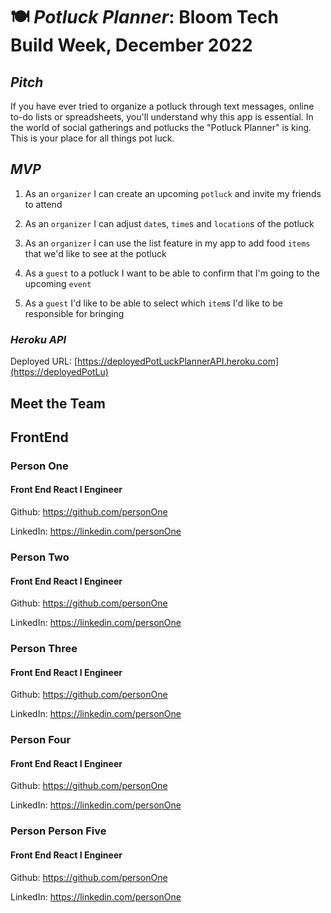 # 🍽 ***Potluck Planner*: Bloom Tech Build Week, December 2022**

## *Pitch*
If you have ever tried to organize a potluck through text messages, online to-do lists or spreadsheets, you'll understand why this app is essential.   In the world of social gatherings and potlucks the "Potluck Planner" is king. This is your place for all things pot luck.


## *MVP*
1. As an `organizer` I can create an upcoming `potluck` and invite my friends to attend

2. As an `organizer` I can adjust `date`s, `time`s and `location`s of the potluck

3. As an `organizer` I can use the list feature in my app to add food `items` that we'd like to see at the potluck

4. As a `guest` to a potluck I want to be able to confirm that I'm going to the upcoming `event`

5. As a `guest` I'd like to be able to select which `item`s I'd like to be responsible for bringing

### *Heroku API*

Deployed URL: [https://deployedPotLuckPlannerAPI.heroku.com](https://deployedPotLu)



## **Meet the Team**

## FrontEnd

### Person One
#### Front End React I Engineer

Github: https://github.com/personOne

LinkedIn: https://linkedin.com/personOne

### Person Two
#### Front End React I Engineer

Github: https://github.com/personOne

LinkedIn: https://linkedin.com/personOne

### Person Three 
#### Front End React I Engineer

Github: https://github.com/personOne

LinkedIn: https://linkedin.com/personOne

### Person Four 
#### Front End React I Engineer

Github: https://github.com/personOne

LinkedIn: https://linkedin.com/personOne

### Person Person Five 
#### Front End React I Engineer

Github: https://github.com/personOne

LinkedIn: https://linkedin.com/personOne

